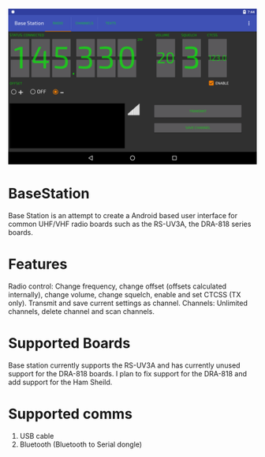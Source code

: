 ![Screenshot of the radio control UI](device-2019-03-02-134436.png)

# BaseStation
Base Station is an attempt to create a Android based user interface for common UHF/VHF radio boards such as the RS-UV3A, the DRA-818 series boards.

# Features
Radio control: Change frequency, change offset (offsets calculated internally), change volume, change squelch, enable and set CTCSS (TX only). Transmit and save current settings as channel.
Channels: Unlimited channels, delete channel and scan channels.

# Supported Boards
Base station currently supports the RS-UV3A and has currently unused support for the DRA-818 boards. I plan to fix support for the DRA-818 and add support for the Ham Sheild.

# Supported comms
1. USB cable
2. Bluetooth (Bluetooth to Serial dongle)
